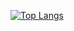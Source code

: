 [![Top Langs](https://github-readme-stats.vercel.app/api/top-langs/?username=defowler2005&layout=compact&bg_color=00000000)](https://github.com/anuraghazra/github-readme-stats)
